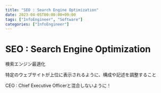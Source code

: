 ```yaml
---
title: "SEO : Search Engine Optimization"
date: 2023-04-05T00:00:00+09:00
tags: ["InfoEngineer", "Software"]
categories: ["InfoEngineer"]
---
```

# SEO : Search Engine Optimization

検索エンジン最適化

特定のウェブサイトが上位に表示されるように、構成や記述を調整すること

CEO : Chief Executive Officerと混合しないように！
